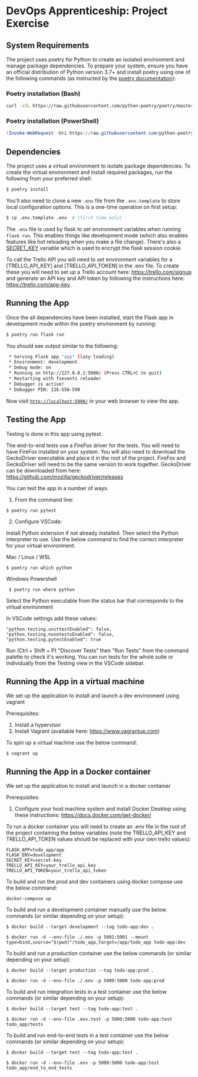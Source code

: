 # DevOps Apprenticeship: Project Exercise

## System Requirements

The project uses poetry for Python to create an isolated environment and manage package dependencies. To prepare your system, ensure you have an official distribution of Python version 3.7+ and install poetry using one of the following commands (as instructed by the [poetry documentation](https://python-poetry.org/docs/#system-requirements)):

### Poetry installation (Bash)

```bash
curl -sSL https://raw.githubusercontent.com/python-poetry/poetry/master/get-poetry.py | python
```

### Poetry installation (PowerShell)

```powershell
(Invoke-WebRequest -Uri https://raw.githubusercontent.com/python-poetry/poetry/master/get-poetry.py -UseBasicParsing).Content | python
```

## Dependencies

The project uses a virtual environment to isolate package dependencies. To create the virtual environment and install required packages, run the following from your preferred shell:

```bash
$ poetry install
```

You'll also need to clone a new `.env` file from the `.env.template` to store local configuration options. This is a one-time operation on first setup:

```bash
$ cp .env.template .env  # (first time only)
```

The `.env` file is used by flask to set environment variables when running `flask run`. This enables things like development mode (which also enables features like hot reloading when you make a file change). There's also a [SECRET_KEY](https://flask.palletsprojects.com/en/1.1.x/config/#SECRET_KEY) variable which is used to encrypt the flask session cookie. 

To call the Trello API you will need to set environment variables for a [TRELLO_API_KEY] and [TRELLO_API_TOKEN] in the .env file. To create these you will need to set up a Trello account here: https://trello.com/signup and generate an API key and API token by following the instructions here: https://trello.com/app-key.

## Running the App

Once the all dependencies have been installed, start the Flask app in development mode within the poetry environment by running:
```bash
$ poetry run flask run
```

You should see output similar to the following:
```bash
 * Serving Flask app "app" (lazy loading)
 * Environment: development
 * Debug mode: on
 * Running on http://127.0.0.1:5000/ (Press CTRL+C to quit)
 * Restarting with fsevents reloader
 * Debugger is active!
 * Debugger PIN: 226-556-590
```
Now visit [`http://localhost:5000/`](http://localhost:5000/) in your web browser to view the app.

## Testing the App

Testing is done in this app using pytest.

The end-to-end tests use a FireFox driver for the tests. You will need to have FireFox installed on your system. You will also need to download the GeckoDriver executable and place it in the root of the project. FireFox and GeckoDriver will need to be the same version to work together. GeckoDriver can be downloaded from here: https://github.com/mozilla/geckodriver/releases

You can test the app in a number of ways.

1. From the command line:
```
$ poetry run pytest
```

2. Configure VSCode:
    
Install Python extension if not already installed. Then select the Python interpreter to use. Use the below command to find the correct interpreter for your virtual environment:

Mac / Linux / WSL
```
$ poetry run which python
```

Windows Powershell
```
 $ poetry run where python
```

Select the Python executable from the status bar that corresponds to the virtual environment

In VSCode settings add these values:
```
"python.testing.unittestEnabled": false,
"python.testing.nosetestsEnabled": false,
"python.testing.pytestEnabled": true
```
Run (Ctrl + Shift + P) "Discover Tests" then "Run Tests" from the command palette to check it's working. You can run tests for the whole suite or individually from the Testing view in the VSCode sidebar.

## Running the App in a virtual machine

We set up the application to install and launch a dev environment using vagrant

Prerequisites:

1. Install a hypervisor
2. Install Vagrant (available here: https://www.vagrantup.com)

To spin up a virtual machine use the below command:
```
$ vagrant up
```

## Running the App in a Docker container

We set up the application to install and launch in a docker container

Prerequisites:

1. Configure your host machine system and install Docker Desktop using these instructions: https://docs.docker.com/get-docker/

To run a docker container you will need to create an .env file in the root of the project containing the below variables (note the TRELLO_API_KEY and TRELLO_API_TOKEN values should be replaced with your own trello values):
```
FLASK_APP=todo_app/app
FLASK_ENV=development
SECRET_KEY=secret-key
TRELLO_API_KEY=your_trello_api_key
TRELLO_API_TOKEN=your_trello_api_token
```

To build and run the prod and dev containers using docker compose use the below command:
```
docker-compose up
```

To build and run a development container manually use the below commands (or similar depending on your setup):
```
$ docker build --target development --tag todo-app:dev .
```
```
$ docker run -d --env-file ./.env -p 5001:5001 --mount type=bind,source="$(pwd)"/todo_app,target=/app/todo_app todo-app:dev
```

To build and run a production container use the below commands (or similar depending on your setup):
```
$ docker build --target production --tag todo-app:prod .
```
```
$ docker run -d --env-file ./.env -p 5000:5000 todo-app:prod
```

To build and run integration tests in a test container use the below commands (or similar depending on your setup):
```
$ docker build --target test --tag todo-app:test .
```
```
$ docker run -d --env-file .env.test -p 5000:5000 todo-app:test todo_app/tests
```

To build and run end-to-end tests in a test container use the below commands (or similar depending on your setup):
```
$ docker build --target test --tag todo-app:test .
```
```
$ docker run -d --env-file .env -p 5000:5000 todo-app:test todo_app/end_to_end_tests
```
